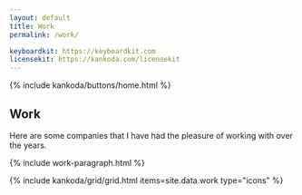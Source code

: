 ```yaml
---
layout: default
title: Work
permalink: /work/

keyboardkit: https://keyboardkit.com
licensekit: https://kankoda.com/licensekit
---
```


<article>
  {% include kankoda/buttons/home.html %}

  <h1>Work</h1>

  <p>
    Here are some companies that I have had the pleasure of working with over the years.
  </p>
  
  {% include work-paragraph.html %}

  {% include kankoda/grid/grid.html items=site.data.work type="icons" %}
</article>